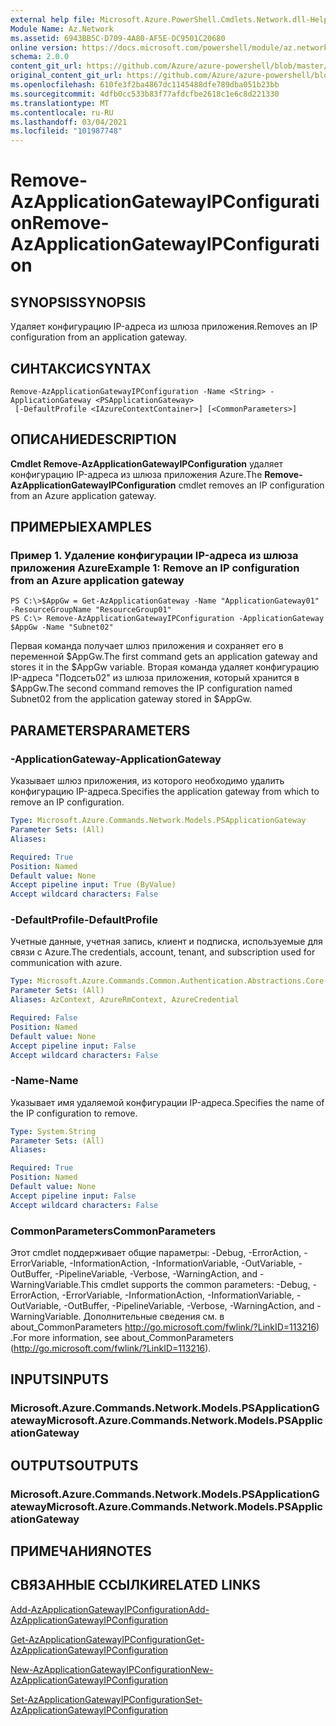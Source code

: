 ```yaml
---
external help file: Microsoft.Azure.PowerShell.Cmdlets.Network.dll-Help.xml
Module Name: Az.Network
ms.assetid: 6943BB5C-D709-4A80-AF5E-DC9501C20680
online version: https://docs.microsoft.com/powershell/module/az.network/remove-azapplicationgatewayipconfiguration
schema: 2.0.0
content_git_url: https://github.com/Azure/azure-powershell/blob/master/src/Network/Network/help/Remove-AzApplicationGatewayIPConfiguration.md
original_content_git_url: https://github.com/Azure/azure-powershell/blob/master/src/Network/Network/help/Remove-AzApplicationGatewayIPConfiguration.md
ms.openlocfilehash: 610fe3f2ba4867dc1145488dfe789dba051b23bb
ms.sourcegitcommit: 4dfb0cc533b83f77afdcfbe2618c1e6c8d221330
ms.translationtype: MT
ms.contentlocale: ru-RU
ms.lasthandoff: 03/04/2021
ms.locfileid: "101987748"
---
```

# <span data-ttu-id="2cb60-101">Remove-AzApplicationGatewayIPConfiguration</span><span class="sxs-lookup"><span data-stu-id="2cb60-101">Remove-AzApplicationGatewayIPConfiguration</span></span>

## <span data-ttu-id="2cb60-102">SYNOPSIS</span><span class="sxs-lookup"><span data-stu-id="2cb60-102">SYNOPSIS</span></span>
<span data-ttu-id="2cb60-103">Удаляет конфигурацию IP-адреса из шлюза приложения.</span><span class="sxs-lookup"><span data-stu-id="2cb60-103">Removes an IP configuration from an application gateway.</span></span>

## <span data-ttu-id="2cb60-104">СИНТАКСИС</span><span class="sxs-lookup"><span data-stu-id="2cb60-104">SYNTAX</span></span>

```
Remove-AzApplicationGatewayIPConfiguration -Name <String> -ApplicationGateway <PSApplicationGateway>
 [-DefaultProfile <IAzureContextContainer>] [<CommonParameters>]
```

## <span data-ttu-id="2cb60-105">ОПИСАНИЕ</span><span class="sxs-lookup"><span data-stu-id="2cb60-105">DESCRIPTION</span></span>
<span data-ttu-id="2cb60-106">**Cmdlet Remove-AzApplicationGatewayIPConfiguration** удаляет конфигурацию IP-адреса из шлюза приложения Azure.</span><span class="sxs-lookup"><span data-stu-id="2cb60-106">The **Remove-AzApplicationGatewayIPConfiguration** cmdlet removes an IP configuration from an Azure application gateway.</span></span>

## <span data-ttu-id="2cb60-107">ПРИМЕРЫ</span><span class="sxs-lookup"><span data-stu-id="2cb60-107">EXAMPLES</span></span>

### <span data-ttu-id="2cb60-108">Пример 1. Удаление конфигурации IP-адреса из шлюза приложения Azure</span><span class="sxs-lookup"><span data-stu-id="2cb60-108">Example 1: Remove an IP configuration from an Azure application gateway</span></span>
```
PS C:\>$AppGw = Get-AzApplicationGateway -Name "ApplicationGateway01" -ResourceGroupName "ResourceGroup01"
PS C:\> Remove-AzApplicationGatewayIPConfiguration -ApplicationGateway $AppGw -Name "Subnet02"
```

<span data-ttu-id="2cb60-109">Первая команда получает шлюз приложения и сохраняет его в переменной $AppGw.</span><span class="sxs-lookup"><span data-stu-id="2cb60-109">The first command gets an application gateway and stores it in the $AppGw variable.</span></span>
<span data-ttu-id="2cb60-110">Вторая команда удаляет конфигурацию IP-адреса "Подсеть02" из шлюза приложения, который хранится в $AppGw.</span><span class="sxs-lookup"><span data-stu-id="2cb60-110">The second command removes the IP configuration named Subnet02 from the application gateway stored in $AppGw.</span></span>

## <span data-ttu-id="2cb60-111">PARAMETERS</span><span class="sxs-lookup"><span data-stu-id="2cb60-111">PARAMETERS</span></span>

### <span data-ttu-id="2cb60-112">-ApplicationGateway</span><span class="sxs-lookup"><span data-stu-id="2cb60-112">-ApplicationGateway</span></span>
<span data-ttu-id="2cb60-113">Указывает шлюз приложения, из которого необходимо удалить конфигурацию IP-адреса.</span><span class="sxs-lookup"><span data-stu-id="2cb60-113">Specifies the application gateway from which to remove an IP configuration.</span></span>

```yaml
Type: Microsoft.Azure.Commands.Network.Models.PSApplicationGateway
Parameter Sets: (All)
Aliases:

Required: True
Position: Named
Default value: None
Accept pipeline input: True (ByValue)
Accept wildcard characters: False
```

### <span data-ttu-id="2cb60-114">-DefaultProfile</span><span class="sxs-lookup"><span data-stu-id="2cb60-114">-DefaultProfile</span></span>
<span data-ttu-id="2cb60-115">Учетные данные, учетная запись, клиент и подписка, используемые для связи с Azure.</span><span class="sxs-lookup"><span data-stu-id="2cb60-115">The credentials, account, tenant, and subscription used for communication with azure.</span></span>

```yaml
Type: Microsoft.Azure.Commands.Common.Authentication.Abstractions.Core.IAzureContextContainer
Parameter Sets: (All)
Aliases: AzContext, AzureRmContext, AzureCredential

Required: False
Position: Named
Default value: None
Accept pipeline input: False
Accept wildcard characters: False
```

### <span data-ttu-id="2cb60-116">-Name</span><span class="sxs-lookup"><span data-stu-id="2cb60-116">-Name</span></span>
<span data-ttu-id="2cb60-117">Указывает имя удаляемой конфигурации IP-адреса.</span><span class="sxs-lookup"><span data-stu-id="2cb60-117">Specifies the name of the IP configuration to remove.</span></span>

```yaml
Type: System.String
Parameter Sets: (All)
Aliases:

Required: True
Position: Named
Default value: None
Accept pipeline input: False
Accept wildcard characters: False
```

### <span data-ttu-id="2cb60-118">CommonParameters</span><span class="sxs-lookup"><span data-stu-id="2cb60-118">CommonParameters</span></span>
<span data-ttu-id="2cb60-119">Этот cmdlet поддерживает общие параметры: -Debug, -ErrorAction, -ErrorVariable, -InformationAction, -InformationVariable, -OutVariable, -OutBuffer, -PipelineVariable, -Verbose, -WarningAction, and -WarningVariable.</span><span class="sxs-lookup"><span data-stu-id="2cb60-119">This cmdlet supports the common parameters: -Debug, -ErrorAction, -ErrorVariable, -InformationAction, -InformationVariable, -OutVariable, -OutBuffer, -PipelineVariable, -Verbose, -WarningAction, and -WarningVariable.</span></span> <span data-ttu-id="2cb60-120">Дополнительные сведения см. в about_CommonParameters http://go.microsoft.com/fwlink/?LinkID=113216) .</span><span class="sxs-lookup"><span data-stu-id="2cb60-120">For more information, see about_CommonParameters (http://go.microsoft.com/fwlink/?LinkID=113216).</span></span>

## <span data-ttu-id="2cb60-121">INPUTS</span><span class="sxs-lookup"><span data-stu-id="2cb60-121">INPUTS</span></span>

### <span data-ttu-id="2cb60-122">Microsoft.Azure.Commands.Network.Models.PSApplicationGateway</span><span class="sxs-lookup"><span data-stu-id="2cb60-122">Microsoft.Azure.Commands.Network.Models.PSApplicationGateway</span></span>

## <span data-ttu-id="2cb60-123">OUTPUTS</span><span class="sxs-lookup"><span data-stu-id="2cb60-123">OUTPUTS</span></span>

### <span data-ttu-id="2cb60-124">Microsoft.Azure.Commands.Network.Models.PSApplicationGateway</span><span class="sxs-lookup"><span data-stu-id="2cb60-124">Microsoft.Azure.Commands.Network.Models.PSApplicationGateway</span></span>

## <span data-ttu-id="2cb60-125">ПРИМЕЧАНИЯ</span><span class="sxs-lookup"><span data-stu-id="2cb60-125">NOTES</span></span>

## <span data-ttu-id="2cb60-126">СВЯЗАННЫЕ ССЫЛКИ</span><span class="sxs-lookup"><span data-stu-id="2cb60-126">RELATED LINKS</span></span>

[<span data-ttu-id="2cb60-127">Add-AzApplicationGatewayIPConfiguration</span><span class="sxs-lookup"><span data-stu-id="2cb60-127">Add-AzApplicationGatewayIPConfiguration</span></span>](./Add-AzApplicationGatewayIPConfiguration.md)

[<span data-ttu-id="2cb60-128">Get-AzApplicationGatewayIPConfiguration</span><span class="sxs-lookup"><span data-stu-id="2cb60-128">Get-AzApplicationGatewayIPConfiguration</span></span>](./Get-AzApplicationGatewayIPConfiguration.md)

[<span data-ttu-id="2cb60-129">New-AzApplicationGatewayIPConfiguration</span><span class="sxs-lookup"><span data-stu-id="2cb60-129">New-AzApplicationGatewayIPConfiguration</span></span>](./New-AzApplicationGatewayIPConfiguration.md)

[<span data-ttu-id="2cb60-130">Set-AzApplicationGatewayIPConfiguration</span><span class="sxs-lookup"><span data-stu-id="2cb60-130">Set-AzApplicationGatewayIPConfiguration</span></span>](./Set-AzApplicationGatewayIPConfiguration.md)


